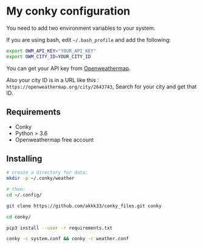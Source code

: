# My conky configuration

You need to add two environment variables to your system.

If you are using bash, edit `~/.bash_profile` and add the following:

```bash
export OWM_API_KEY="YOUR_API_KEY"
export OWM_CITY_ID=YOUR_CITY_ID
```

You can get your API key from [Openweathermap](https://home.openweathermap.org/api_keys).

Also your city ID is in a URL like this : `https://openweathermap.org/city/2643743`, Search for your city and get that ID.

## Requirements

- Conky
- Python > 3.6
- Openweathermap free account

## Installing

```bash
# create a directory for data:
mkdir -p ~/.conky/weather

# then:
cd ~/.config/

git clone https://github.com/akkk33/conky_files.git conky

cd conky/

pip3 install --user -r requirements.txt

conky -c system.conf && conky -c weather.conf
```
